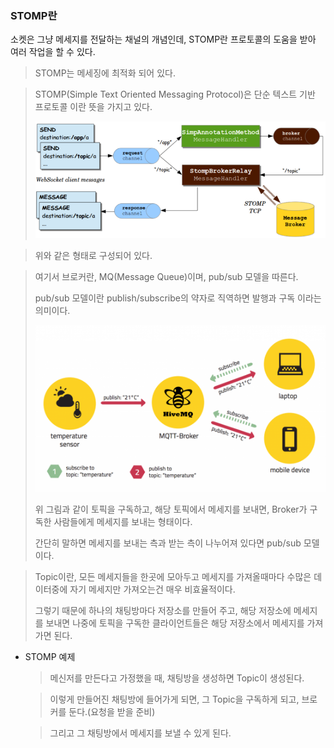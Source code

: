 ### STOMP란

소켓은 그냥 메세지를 전달하는 채널의 개념인데, STOMP란 프로토콜의 도움을 받아 여러 작업을 할 수 있다.

> STOMP는 메세징에 최적화 되어 있다.

> STOMP(Simple Text Oriented Messaging Protocol)은 단순 텍스트 기반 프로토콜 이란 뜻을 가지고 있다.
>
> ![stomp_way](stomp_way.png)

> 위와 같은 형태로 구성되어 있다.

> 여기서 브로커란, MQ(Message Queue)이며, pub/sub 모델을 따른다.
>
> pub/sub 모델이란  publish/subscribe의 약자로 직역하면 발행과 구독 이라는 의미이다.
>
> ![MQ](MQ.png)
>
> 위 그림과 같이 토픽을 구독하고, 해당 토픽에서 메세지를 보내면, Broker가 구독한 사람들에게 메세지를 보내는 형태이다.
>
> 간단히 말하면 메세지를 보내는 측과 받는 측이 나누어져 있다면 pub/sub 모델이다.

> Topic이란, 모든 메세지들을 한곳에 모아두고 메세지를 가져올때마다 수많은 데이터중에 자기 메세지만 가져오는건 매우 비효율적이다.
>
> 그렇기 때문에 하나의 채팅방마다 저장소를 만들어 주고, 해당 저장소에 메세지를 보내면 나중에 토픽을 구독한 클라이언트들은 해당 저장소에서 메세지를 가져가면 된다.

- STOMP 예제

  > 메신저를 만든다고 가정했을 때, 채팅방을 생성하면 Topic이 생성된다.

  > 이렇게 만들어진 채팅방에 들어가게 되면, 그 Topic을 구독하게 되고, 브로커를 둔다.(요청을 받을 준비)

  > 그리고 그 채팅방에서 메세지를 보낼 수 있게 된다.